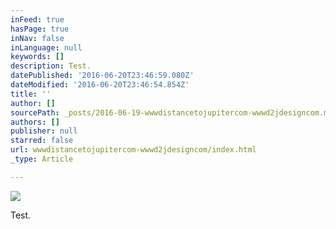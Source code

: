 ```yaml
---
inFeed: true
hasPage: true
inNav: false
inLanguage: null
keywords: []
description: Test.
datePublished: '2016-06-20T23:46:59.080Z'
dateModified: '2016-06-20T23:46:54.854Z'
title: ''
author: []
sourcePath: _posts/2016-06-19-wwwdistancetojupitercom-wwwd2jdesigncom.md
authors: []
publisher: null
starred: false
url: wwwdistancetojupitercom-wwwd2jdesigncom/index.html
_type: Article

---
```

![](https://the-grid-user-content.s3-us-west-2.amazonaws.com/4865fb50-d732-45ff-9ca1-436196d111f2.jpg)

Test.